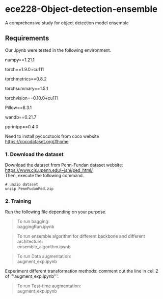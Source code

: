 # ece228-Object-detection-ensemble
A comprehensive study for object detection model ensemble
## Requirements
Our .ipynb were tested in the following environment.

  numpy==1.21.1
  
  torch==1.9.0+cu111
  
  torchmetrics==0.8.2
  
  torchsummary==1.5.1
  
  torchvision==0.10.0+cu111
  
  Pillow==8.3.1
  
  wandb==0.21.7
  
  pprintpp==0.4.0
  
  Need to install pycocotools from coco website
  https://cocodataset.org/#home

  
### 1. Download the dataset  
Download the dataset from Penn-Fundan dataset website: https://www.cis.upenn.edu/~jshi/ped_html/ <br>
Then, execute the following command.
```
# unzip dataset
unzip PennFudanPed.zip
```
### 2. Training
Run the following file depending on your purpose.

> To run bagging:<br>
  baggingRun.ipynb<br>
  
> To run ensemble algorithm for different backbone and different architecture: <br>
  ensemble_algorithm.ipynb<br>
  
> To run Data augmentation:<br>
  augment_exp.ipynb<br>

Experiment different transformation methods: comment out the line in cell 2 of '''augment_exp.ipynb'''.
  
> To run Test-time augmentation:<br>
  augment_exp.ipynb<br>

